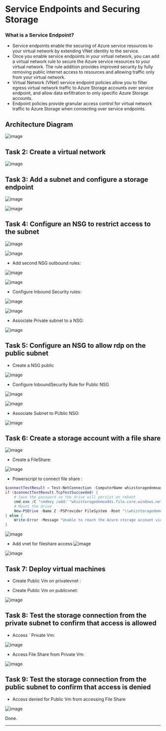 # Service Endpoints and Securing Storage

### What is a Service Endpoint?
- Service endpoints enable the securing of Azure service resources to your virtual network by extending VNet identity to the service.
- Once you enable service endpoints in your virtual network, you can add a virtual network rule to secure the Azure service resources to your virtual network. The rule addition provides improved security by fully removing public internet access to resources and allowing traffic only from your virtual network.
- Virtual Network (VNet) service endpoint policies allow you to filter egress virtual network traffic to Azure Storage accounts over service endpoint, and allow data exfiltration to only specific Azure Storage accounts.
- Endpoint policies provide granular access control for virtual network traffic to Azure Storage when connecting over service endpoints.

## Architecture Diagram

![image](https://github.com/Tcarters/Cloud-Security-Journey/assets/71230412/a438b354-128f-4f8a-a259-0cdd8b8a6a18)



## Task 2: Create a virtual network

![image](https://github.com/Tcarters/Cloud-Security-Journey/assets/71230412/7b449757-ee0d-4ab4-8fa6-5ad0313e5725)

## Task 3: Add a subnet and configure a storage endpoint

![image](https://github.com/Tcarters/Cloud-Security-Journey/assets/71230412/817c2072-4081-4d9b-b456-9ed3225e29da)

![image](https://github.com/Tcarters/Cloud-Security-Journey/assets/71230412/b1941d37-b324-4f0b-95e4-43f134ba1f46)

## Task 4: Configure an NSG to restrict access to the subnet

![image](https://github.com/Tcarters/Cloud-Security-Journey/assets/71230412/f27eff72-9192-4a0b-b65b-bae3ea0be98e)

![image](https://github.com/Tcarters/Cloud-Security-Journey/assets/71230412/23836c62-8206-4dfc-96e1-a3cd7a032464)

- Add second NSG outbound rules:

![image](https://github.com/Tcarters/Cloud-Security-Journey/assets/71230412/16d37ea2-6f42-437a-b583-e1c92c4a1fa2)

![image](https://github.com/Tcarters/Cloud-Security-Journey/assets/71230412/3084fbf2-4e6d-4131-b63e-6f1964decbc1)


- Configure Inbound Security rules:

![image](https://github.com/Tcarters/Cloud-Security-Journey/assets/71230412/71212f8e-cd9c-45d5-8dad-fd9c1bde545d)

![image](https://github.com/Tcarters/Cloud-Security-Journey/assets/71230412/eb992ecc-9313-4a0b-8216-ec0ca14fa057)

- Associate Private subnet to a NSG:

![image](https://github.com/Tcarters/Cloud-Security-Journey/assets/71230412/22125f10-7384-4435-823b-1de0bc94fa6a)


## Task 5: Configure an NSG to allow rdp on the public subnet

- Create a NSG public

![image](https://github.com/Tcarters/Cloud-Security-Journey/assets/71230412/ace52bc4-7a89-49b0-ab22-b0947f597f88)

- Configure InboundSecurity Rule for Public NSG

![image](https://github.com/Tcarters/Cloud-Security-Journey/assets/71230412/9d7841b0-ffc0-4c64-bb6a-4659580e9ad6)

![image](https://github.com/Tcarters/Cloud-Security-Journey/assets/71230412/6d91a74b-6aa7-4cf6-ae98-91528ccfef75)

- Associate Subnet to PUblic NSG:

![image](https://github.com/Tcarters/Cloud-Security-Journey/assets/71230412/c48ee87c-87ac-49d4-975d-c14f296c608f)

## Task 6: Create a storage account with a file share

![image](https://github.com/Tcarters/Cloud-Security-Journey/assets/71230412/e2192a3a-f2b7-4497-9acb-e3aed329b246)

- Create a FileShare:

![image](https://github.com/Tcarters/Cloud-Security-Journey/assets/71230412/604778ea-6a1e-4fdd-9e18-cc519abef1f2)

- Powerscript to connect file share :

```ps1
$connectTestResult = Test-NetConnection -ComputerName whizstoragedemoaddi.file.core.windows.net -Port 445
if ($connectTestResult.TcpTestSucceeded) {
    # Save the password so the drive will persist on reboot
    cmd.exe /C "cmdkey /add:`"whizstoragedemoaddi.file.core.windows.net`" /user:`"localhost\whizstoragedemoaddi`" /pass:`"AG/lijQivYzCW2ONLmN3yO5mos7KaapM2ieYI/jc/1hRckb6zRWVaxnLWFSNx+u6kSq2A5kJ96E3+ASt7Y2Sfw==`""
    # Mount the drive
    New-PSDrive -Name Z -PSProvider FileSystem -Root "\\whizstoragedemoaddi.file.core.windows.net\my-file-share" -Persist
} else {
    Write-Error -Message "Unable to reach the Azure storage account via port 445. Check to make sure your organization or ISP is not blocking port 445, or use Azure P2S VPN, Azure S2S VPN, or Express Route to tunnel SMB traffic over a different port."
}
```
![image](https://github.com/Tcarters/Cloud-Security-Journey/assets/71230412/889dd7ec-b882-43e1-a1ee-8440e7bd517b)

- Add vnet for fileshare access
![image](https://github.com/Tcarters/Cloud-Security-Journey/assets/71230412/a8a5e745-38be-4358-a9ae-208febc35561)

![image](https://github.com/Tcarters/Cloud-Security-Journey/assets/71230412/1f09a75f-cbfa-438c-acac-abe2c9277724)


## Task 7: Deploy virtual machines 
- Create Public Vm on privatevnet :

- Create Public Vm on publicvnet:

![image](https://github.com/Tcarters/Cloud-Security-Journey/assets/71230412/c8d05c6a-b008-4c6e-9bb5-0c9d59814e6c)

## Task 8: Test the storage connection from the private subnet to confirm that access is allowed

- Access ¨Private Vm:

![image](https://github.com/Tcarters/Cloud-Security-Journey/assets/71230412/c378d3ee-a94f-4d61-a844-0dad92e05fc1)

- Access File Share from Private Vm:

![image](https://github.com/Tcarters/Cloud-Security-Journey/assets/71230412/62c3cdb0-44f8-4421-acb4-519c639afaad)



## Task 9: Test the storage connection from the public subnet to confirm that access is denied

- Access denied for Public Vm from accessing File Share

![image](https://github.com/Tcarters/Cloud-Security-Journey/assets/71230412/9d657b3b-f912-4506-822c-8008e944b643)

Done.
- - -
